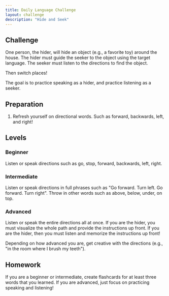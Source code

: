 ```yaml
---
title: Daily Language Challenge
layout: challenge
description: "Hide and Seek"
---
```


<h2>
  <i class="fal fa-trophy"></i>
  Challenge
</h2>

One person, the hider, will hide an object (e.g., a favorite toy) around the
house. The hider must guide the seeker to the object using the target language.
The seeker must listen to the directions to find the object.

Then switch places!

The goal is to practice speaking as a hider, and practice listening as a seeker.

<h2>
  <i class="fal fa-pencil-alt"></i>
  Preparation
</h2>

1. Refresh yourself on directional words. Such as forward, backwards, left, and
   right!

<h2>
  <i class="fal fa-layer-group"></i>
  Levels
</h2>

### Beginner

Listen or speak directions such as go, stop, forward, backwards, left, right.

### Intermediate

Listen or speak directions in full phrases such as "Go forward. Turn left. Go
forward. Turn right". Throw in other words such as above, below, under, on top.

### Advanced

Listen or speak the entire directions all at once. If you are the hider, you
must visualize the whole path and provide the instructions up front. If you are
the hider, then you must listen and memorize the instructions up front!

Depending on how advanced you are, get creative with the directions (e.g., "in
the room where I brush my teeth").

<h2>
  <i class="fal fa-book"></i>
  Homework
</h2>

If you are a beginner or intermediate, create flashcards for at least three
words that you learned. If you are advanced, just focus on practicing speaking
and listening!
